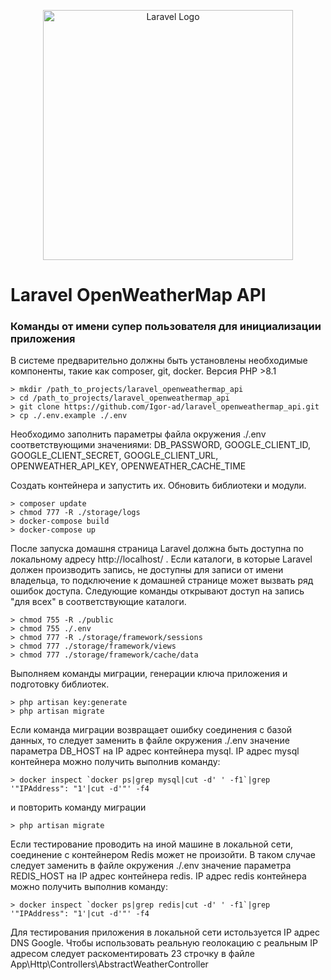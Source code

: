 <p align="center"><a href="https://laravel.com" target="_blank"><img src="https://raw.githubusercontent.com/laravel/art/master/logo-lockup/5%20SVG/2%20CMYK/1%20Full%20Color/laravel-logolockup-cmyk-red.svg" width="400" alt="Laravel Logo"></a></p>

# Laravel OpenWeatherMap API

### Команды от имени супер пользователя для инициализации приложения

В системе предварительно должны быть установлены необходимые компоненты,
такие как composer, git, docker. Версия PHP >8.1
```
> mkdir /path_to_projects/laravel_openweathermap_api
> cd /path_to_projects/laravel_openweathermap_api
> git clone https://github.com/Igor-ad/laravel_openweathermap_api.git
> cp ./.env.example ./.env
```
Необходимо заполнить параметры файла окружения ./.env соответствующими значениями:
DB_PASSWORD, GOOGLE_CLIENT_ID, GOOGLE_CLIENT_SECRET, GOOGLE_CLIENT_URL, OPENWEATHER_API_KEY,
OPENWEATHER_CACHE_TIME

Создать контейнера и запустить их. Обновить библиотеки и модули.

```
> composer update
> chmod 777 -R ./storage/logs
> docker-compose build 
> docker-compose up 
```

После запуска домашня страница Laravel должна быть доступна по локальному адресу
http://localhost/ .
Если каталоги, в которые Laravel должен производить запись, 
не доступны для записи от имени владельца,
то подключение к домашней странице может вызвать ряд ошибок доступа.
Следующие команды открывают доступ на запись "для всех" в соответствующие каталоги.

```
> chmod 755 -R ./public
> chmod 755 ./.env
> chmod 777 -R ./storage/framework/sessions
> chmod 777 ./storage/framework/views
> chmod 777 ./storage/framework/cache/data
```

Выполняем команды миграции, генерации ключа приложения и подготовку библиотек.

```
> php artisan key:generate
> php artisan migrate
```
Если команда миграции возвращает ошибку соединения с базой данных, 
то следует заменить в файле окружения ./.env 
значение параметра DB_HOST на IP адрес контейнера mysql.
IP адрес mysql контейнера можно получить выполнив команду:
```
> docker inspect `docker ps|grep mysql|cut -d' ' -f1`|grep '"IPAddress": "1'|cut -d'"' -f4
```
и повторить команду миграции

```
> php artisan migrate
```

Если тестирование проводить на иной машине в локальной сети, 
соединение с контейнером Redis может не произойти.
В таком случае следует заменить в файле окружения ./.env
значение параметра REDIS_HOST на IP адрес контейнера redis.
IP адрес redis контейнера можно получить выполнив команду:

```
> docker inspect `docker ps|grep redis|cut -d' ' -f1`|grep '"IPAddress": "1'|cut -d'"' -f4
```

Для тестирования приложения в локальной сети истользуется IP адрес DNS Google.
Чтобы использовать реальную геолокацию с реальным IP адресом 
следует раскоментировать 23 строчку в файле
App\Http\Controllers\AbstractWeatherController

